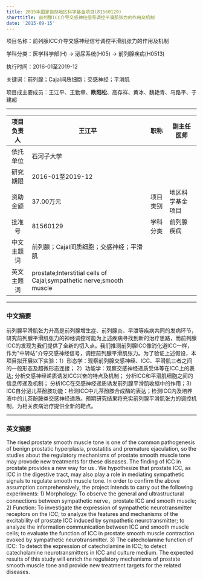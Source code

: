 ```yaml
---
title: 2015年国家自然地区科学基金项目(81560129)
shorttitle: 前列腺ICC介导交感神经信号调控平滑肌张力的作用及机制
date: '2015-09-15'
---
```


项目名称：前列腺ICC介导交感神经信号调控平滑肌张力的作用及机制

学科分类：医学科学部(H) -\> 泌尿系统(H05) -\> 前列腺疾病(H0513)

执行时间：2016-01至2019-12

关键词：前列腺；Cajal间质细胞；交感神经；平滑肌

项目成主要成员：王江平、王勤章、**欧阳松**、高存祥、黄冰、魏艳青、马路平、于建超

---

| 项目负责人 | 王江平                                                               |   职称   | 副主任医师       |
|:----------:|----------------------------------------------------------------------|:--------:|------------------|
|  依托单位  | 石河子大学                                                           |          |                  |
|  研究期限  | 2016-01至2019-12                                                     |          |                  |
|  资助金额  | 37.00万元                                                            | 项目类别 | 地区科学基金项目 |
|   批准号   | 81560129                                                             | 学科分类 | 前列腺疾病       |
| 中文主题词 | 前列腺；Cajal间质细胞；交感神经；平滑肌                              |          |                  |
| 英文主题词 | prostate;Interstitial cells of Cajal;sympathetic nerve;smooth muscle |          |                  |

---

### 中文摘要

前列腺平滑肌张力升高是前列腺增生症、前列腺炎、早泄等疾病共同的发病环节，研究前列腺平滑肌张力的神经调控可能为上述疾病寻找到新的治疗思路，而前列腺ICC的发现为我们提供了全新的切入点。我们推测前列腺ICC像消化道ICC一样，作为"中转站"介导交感神经信号，调控前列腺平滑肌张力。为了验证上述假设，本项目拟开展以下实验：1）形态学：观察前列腺交感神经、ICC、平滑肌三者之间的一般形态及超微形态连接； 2）功能学：观察交感神经递质受体等在ICC上的表达; 分析交感神经递质诱发ICC兴奋的特点及机制； 分析ICC和平滑肌细胞之间的信息传递及机制； 分析ICC在交感神经递质诱发前列腺平滑肌收缩中的作用；3）ICC自分泌儿茶酚胺功能：检测ICC中儿茶酚胺合成酶的表达；检测ICC内及培养液中的儿茶酚胺类交感神经递质。预期研究结果将充实前列腺平滑肌张力的调控机制，为相关疾病治疗提供全新的靶点。

---

### 英文摘要

The rised prostate smooth muscle tone is one of the common pathogenesis of benign prostatic hyperplasia, prostatitis and premature ejaculation, so the studies about the regulatory mechanisms of prostate smooth muscle tone may provode new treatments for these diseases. The finding of ICC in prostate provides a new way for us . We hypothesize that prostate ICC, as ICC in the digestive tract, may also play a role in mediating sympathetic signals to regulate smooth muscle tone. In order to confirm the above assumption comprehensively, the project intends to carry out the following experiments: 1) Morphology: To observe the general and ultrastructural connections between sympathetic nerve，prostate ICC and smooth muscle; 2) Function: To investigate the expression of sympathetic neurotransmitter receptors on the ICC; to analyze the features and mechanisms of the excitability of prostate ICC induced by sympathetic neurotransmitter; to analyze the information communication between ICC and smooth muscle cells; to evaluate the function of ICC in prostate smooth muscle contraction evoked by sympathetic neurotransmitter. 3) The catecholamine function of ICC: To detect the expression of catecholamine in ICC; to detect catecholamine neurotransmitters in ICC and culture medium. The expected results of this study will enrich the regulatory mechanisms of prostate smooth muscle tone and provide new treatment targets for the related diseases.
